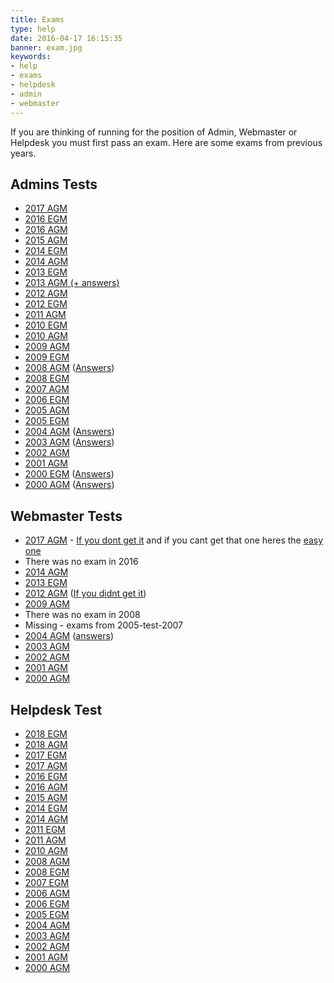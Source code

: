 ```yaml
---
title: Exams
type: help
date: 2016-04-17 16:15:35
banner: exam.jpg
keywords:
- help
- exams
- helpdesk
- admin
- webmaster
---
```


If you are thinking of running for the position of Admin, Webmaster or Helpdesk
you must first pass an exam. Here are some exams from previous years.

## Admins Tests

*   [2017 AGM](./admin-test-2017-agm)
*   [2016 EGM](./admin-test-2016-egm)
*   [2016 AGM](./admin-test-2016-agm)
*   [2015 AGM](./admin-test-2015-agm)
*   [2014 EGM](./admin-test-2014-egm)
*   [2014 AGM](./admin-test-2014-agm)
*   [2013 EGM](./admin-test-2013-egm)
*   [2013 AGM (+ answers)](./admin-test-2013-agm)
*   [2012 AGM](./admin-test-2012-agm)
*   [2012 EGM](./admin-test-2012-egm)
*   [2011 AGM](./admin-test-2011-agm)
*   [2010 EGM](./admin-test-2010-egm)
*   [2010 AGM](./admin-test-2010-agm)
*   [2009 AGM](./admin-test-2009-agm)
*   [2009 EGM](./admin-test-2009-egm)
*   [2008 AGM](./admin-test-2008-agm) ([Answers](./admin-test-2008-agm-answers))
*   [2008 EGM](./admin-test-2008-egm)
*   [2007 AGM](./admin-test-2007-agm)
*   [2006 EGM](./admin-test-2006-egm)
*   [2005 AGM](./admin-test-2005-agm)
*   [2005 EGM](./admin-test-2005-egm)
*   [2004 AGM](./admin-test-2004-agm) ([Answers](./admin-test-2004-agm-answers))
*   [2003 AGM](./admin-test-2003-agm) ([Answers](./admin-test-2003-agm-answers))
*   [2002 AGM](./admin-test-2002-agm)
*   [2001 AGM](./admin-test-2001-agm)
*   [2000 EGM](./admin-test-2000-egm) ([Answers](./admin-test-2000-egm-answers))
*   [2000 AGM](./admin-test-2000-agm) ([Answers](./admin-test-2000-agm-answers))

## Webmaster Tests

*   [2017 AGM](http://webmaster.redbrick.dcu.ie/2017) - [If you dont get it](https://webmaster.redbrick.dcu.ie/2017) and if you cant get that one heres the [easy one](https://webmaster.redbrick.dcu.ie/2017/fixed)
*   There was no exam in 2016
*   [2014 AGM](./webmaster-test-2014-agm)
*   [2013 EGM](./webmaster-test-2013-egm)
*   [2012 AGM](https://www.redbrick.dcu.ie/~vadimck/webmasterexam2012LAWL/) ([If you didnt get it](http://www.redbrick.dcu.ie/~vadimck/webexam2012/?gg=Nijaush4))
*   [2009 AGM](./webmaster-test-2009-agm)
*   There was no exam in 2008
*   Missing - exams from 2005-test-2007
*   [2004 AGM](./webmaster-test-2004-agm) ([answers](./webmaster-test-2004-agm-answers))
*   [2003 AGM](./webmaster-test-2003-agm)
*   [2002 AGM](./webmaster-test-2002-agm)
*   [2001 AGM](./webmaster-test-2001-agm)
*   [2000 AGM](./webmaster-test-2000-agm)

## Helpdesk Test

*   [2018 EGM](./helpdesk-test-2018-egm)
*   [2018 AGM](./helpdesk-test-2018-agm)
*   [2017 EGM](./helpdesk-test-2017-egm)
*   [2017 AGM](./helpdesk-test-2017-agm)
*   [2016 EGM](./helpdesk-test-2016-egm)
*   [2016 AGM](./helpdesk-test-2016-agm)
*   [2015 AGM](./helpdesk-test-2015-agm)
*   [2014 EGM](./helpdesk-test-2014-egm)
*   [2014 AGM](./helpdesk-test-2014-agm)
*   [2011 EGM](./helpdesk-test-2011-egm)
*   [2011 AGM](./helpdesk-test-2011-agm)
*   [2010 AGM](./helpdesk-test-2010-agm)
*   [2008 AGM](./helpdesk-test-2008-agm)
*   [2008 EGM](./helpdesk-test-2008-egm)
*   [2007 EGM](./helpdesk-test-2007-egm)
*   [2006 AGM](./helpdesk-test-2006-agm)
*   [2006 EGM](./helpdesk-test-2006-egm)
*   [2005 EGM](./helpdesk-test-2005-egm)
*   [2004 AGM](./helpdesk-test-2004-agm)
*   [2003 AGM](./helpdesk-test-2003-agm)
*   [2002 AGM](./helpdesk-test-2002-agm)
*   [2001 AGM](./helpdesk-test-2001-agm)
*   [2000 AGM](./helpdesk-test-2000-agm)
